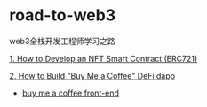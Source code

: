 # road-to-web3
web3全栈开发工程师学习之路

[1. How to Develop an NFT Smart Contract (ERC721)](https://github.com/chenym1992/road-to-web3/tree/main/1.%20How%20to%20Develop%20an%20NFT%20Smart%20Contract%20(ERC721))

[2. How to Build "Buy Me a Coffee" DeFi dapp](https://github.com/chenym1992/road-to-web3/tree/main/2.%20How%20to%20Build%20%22Buy%20Me%20a%20Coffee%22%20DeFi%20dapp)
- [buy me a coffee front-end](https://github.com/chenym1992/road-to-web3/tree/main/buy-me-a-coffee-frontend)